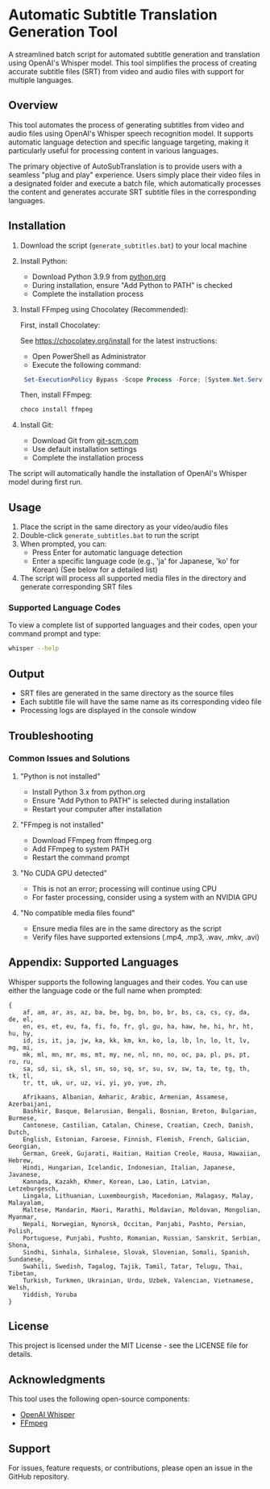 # Automatic Subtitle Translation Generation Tool

A streamlined batch script for automated subtitle generation and translation using OpenAI's Whisper model. This tool simplifies the process of creating accurate subtitle files (SRT) from video and audio files with support for multiple languages.

## Overview

This tool automates the process of generating subtitles from video and audio files using OpenAI's Whisper speech recognition model. It supports automatic language detection and specific language targeting, making it particularly useful for processing content in various languages.

The primary objective of AutoSubTranslation is to provide users with a seamless "plug and play" experience. Users simply place their video files in a designated folder and execute a batch file, which automatically processes the content and generates accurate SRT subtitle files in the corresponding languages.

## Installation

1. Download the script (`generate_subtitles.bat`) to your local machine

2. Install Python:
   - Download Python 3.9.9 from [python.org](https://www.python.org/downloads/release/python-399/)
   - During installation, ensure "Add Python to PATH" is checked
   - Complete the installation process

3. Install FFmpeg using Chocolatey (Recommended):
   
   First, install Chocolatey:

    See https://chocolatey.org/install for the latest instructions:

   - Open PowerShell as Administrator
   - Execute the following command:
   ```powershell
    Set-ExecutionPolicy Bypass -Scope Process -Force; [System.Net.ServicePointManager]::SecurityProtocol = [System.Net.ServicePointManager]::SecurityProtocol -bor 3072; iex ((New-Object System.Net.WebClient).DownloadString('https://community.chocolatey.org/install.ps1'))
   ```
   
   Then, install FFmpeg:
   ```powershell
   choco install ffmpeg
   ```

4. Install Git:
   - Download Git from [git-scm.com](https://git-scm.com/downloads)
   - Use default installation settings
   - Complete the installation process

The script will automatically handle the installation of OpenAI's Whisper model during first run.

## Usage

1. Place the script in the same directory as your video/audio files
2. Double-click `generate_subtitles.bat` to run the script
3. When prompted, you can:
   - Press Enter for automatic language detection
   - Enter a specific language code (e.g., 'ja' for Japanese, 'ko' for Korean) (See below for a detailed list)
4. The script will process all supported media files in the directory and generate corresponding SRT files

### Supported Language Codes

To view a complete list of supported languages and their codes, open your command prompt and type:
```bash
whisper --help
```

## Output

- SRT files are generated in the same directory as the source files
- Each subtitle file will have the same name as its corresponding video file
- Processing logs are displayed in the console window

## Troubleshooting

### Common Issues and Solutions

1. "Python is not installed"
   - Install Python 3.x from python.org
   - Ensure "Add Python to PATH" is selected during installation
   - Restart your computer after installation

2. "FFmpeg is not installed"
   - Download FFmpeg from ffmpeg.org
   - Add FFmpeg to system PATH
   - Restart the command prompt

3. "No CUDA GPU detected"
   - This is not an error; processing will continue using CPU
   - For faster processing, consider using a system with an NVIDIA GPU

4. "No compatible media files found"
   - Ensure media files are in the same directory as the script
   - Verify files have supported extensions (.mp4, .mp3, .wav, .mkv, .avi)


## Appendix: Supported Languages

Whisper supports the following languages and their codes. You can use either the language code or the full name when prompted:

```
{
    af, am, ar, as, az, ba, be, bg, bn, bo, br, bs, ca, cs, cy, da, de, el, 
    en, es, et, eu, fa, fi, fo, fr, gl, gu, ha, haw, he, hi, hr, ht, hu, hy,
    id, is, it, ja, jw, ka, kk, km, kn, ko, la, lb, ln, lo, lt, lv, mg, mi,
    mk, ml, mn, mr, ms, mt, my, ne, nl, nn, no, oc, pa, pl, ps, pt, ro, ru,
    sa, sd, si, sk, sl, sn, so, sq, sr, su, sv, sw, ta, te, tg, th, tk, tl,
    tr, tt, uk, ur, uz, vi, yi, yo, yue, zh,
    
    Afrikaans, Albanian, Amharic, Arabic, Armenian, Assamese, Azerbaijani,
    Bashkir, Basque, Belarusian, Bengali, Bosnian, Breton, Bulgarian, Burmese,
    Cantonese, Castilian, Catalan, Chinese, Croatian, Czech, Danish, Dutch,
    English, Estonian, Faroese, Finnish, Flemish, French, Galician, Georgian,
    German, Greek, Gujarati, Haitian, Haitian Creole, Hausa, Hawaiian, Hebrew,
    Hindi, Hungarian, Icelandic, Indonesian, Italian, Japanese, Javanese,
    Kannada, Kazakh, Khmer, Korean, Lao, Latin, Latvian, Letzeburgesch,
    Lingala, Lithuanian, Luxembourgish, Macedonian, Malagasy, Malay, Malayalam,
    Maltese, Mandarin, Maori, Marathi, Moldavian, Moldovan, Mongolian, Myanmar,
    Nepali, Norwegian, Nynorsk, Occitan, Panjabi, Pashto, Persian, Polish,
    Portuguese, Punjabi, Pushto, Romanian, Russian, Sanskrit, Serbian, Shona,
    Sindhi, Sinhala, Sinhalese, Slovak, Slovenian, Somali, Spanish, Sundanese,
    Swahili, Swedish, Tagalog, Tajik, Tamil, Tatar, Telugu, Thai, Tibetan,
    Turkish, Turkmen, Ukrainian, Urdu, Uzbek, Valencian, Vietnamese, Welsh,
    Yiddish, Yoruba
}
```


## License

This project is licensed under the MIT License - see the LICENSE file for details.

## Acknowledgments

This tool uses the following open-source components:
- [OpenAI Whisper](https://github.com/openai/whisper)
- [FFmpeg](https://ffmpeg.org)

## Support

For issues, feature requests, or contributions, please open an issue in the GitHub repository.
